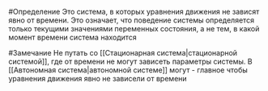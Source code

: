#Определение 
Это система, в которых уравнения движения не зависят явно от времени. Это означает, что поведение системы определяется только текущими значениями переменных состояния, а не тем, в какой момент времени система находится

#Замечание 
Не путать со [[Стационарная система|стационарной системой]], где от времени не могут зависеть параметры системы. В [[Автономная система|автономной системе]] могут - главное чтобы уравнения движения явно не зависели от времени 